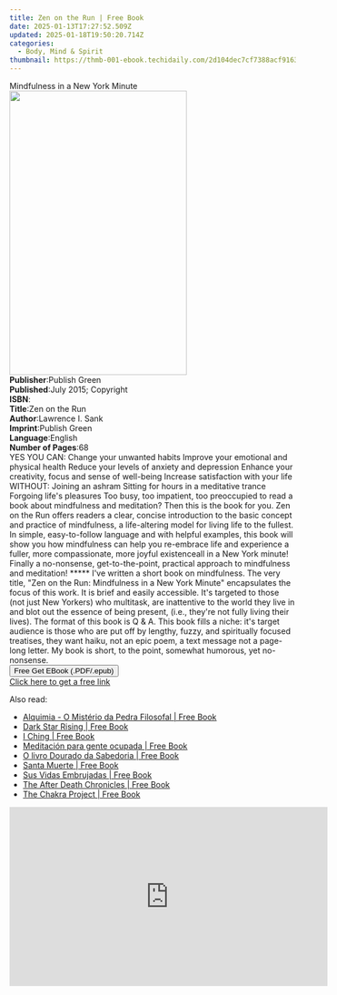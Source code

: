 ```yaml
---
title: Zen on the Run | Free Book
date: 2025-01-13T17:27:52.509Z
updated: 2025-01-18T19:50:20.714Z
categories:
  - Body, Mind & Spirit
thumbnail: https://thmb-001-ebook.techidaily.com/2d104dec7cf7388acf9163d346208689ed4a930e46db16ffc6cb406f724182e8.jpg
---
```

<main id="book-container">
  <div class="flex flex-col">
    <div class="book-brief flex-1 py-6 px-4 sm:p-6 md:py-10 md:px-8">
      <!-- brief-->
      <div class="book-brief-main">Mindfulness in a New York Minute</div>
    </div>
    <div
      class="book-meta-info flex-1 grid gap-4 col-start-1 col-end-3 row-start-1 sm:mb-6 sm:grid-cols-4 lg:gap-6 lg:col-start-2 lg:row-end-6 lg:row-span-6 lg:mb-0"
    >
      <div
        class="book-meta-info-left place-content-center mt-4 p-4 text-sm leading-6 col-start-2 col-span-2 dark:text-slate-400"
      >
        <img
          class="w-full h-500 object-cover rounded-lg sm:h-255 sm:col-span-2 lg:col-span-full"
          src="https://img-001-ebook.techidaily.com/48e9905bd325e29fe12235f86f5e44e2217de3bb88c58a8a893fab782574b8a1.jpg"
          alt=""
          width="312"
          height="500"
        />
      </div>
      <div
        class="book-meta-info-right mt-2 col-start-1 row-start-2 col-span-3 self-center"
      >
        <!-- meta data  -->
        <div class="flex flex-col px-4 md:px-8">
          <div class="flex-1">
            <strong>Publisher</strong>:<span class="px-2">Publish Green</span>
          </div>
          <div class="flex-1">
            <strong>Published</strong>:<span class="px-2"
              >July 2015; Copyright</span
            >
          </div>
          <div class="flex-1">
            <strong>ISBN</strong>:<span class="px-2"></span>
          </div>
          <div class="flex-1">
            <strong>Title</strong>:<span class="px-2">Zen on the Run</span>
          </div>
          <div class="flex-1">
            <strong>Author</strong>:<span class="px-2">Lawrence I. Sank</span>
          </div>
          <div class="flex-1">
            <strong>Imprint</strong>:<span class="px-2">Publish Green</span>
          </div>
          <div class="flex-1">
            <strong>Language</strong>:<span class="px-2">English</span>
          </div>
          <div class="flex-1">
            <strong>Number of Pages</strong>:<span class="px-2">68</span>
          </div>
        </div>
      </div>
    </div>
    <div class="book-description flex-1 py-6 px-4 sm:p-6 md:py-10 md:px-8">
      <div class="book-description-main">
        <div accordion-content="" id="description">
          YES YOU CAN: Change your unwanted habits Improve your emotional and
          physical health Reduce your levels of anxiety and depression Enhance
          your creativity, focus and sense of well-being Increase satisfaction
          with your life WITHOUT: Joining an ashram Sitting for hours in a
          meditative trance Forgoing life's pleasures Too busy, too impatient,
          too preoccupied to read a book about mindfulness and meditation? Then
          this is the book for you. Zen on the Run offers readers a clear,
          concise introduction to the basic concept and practice of mindfulness,
          a life-altering model for living life to the fullest. In simple,
          easy-to-follow language and with helpful examples, this book will show
          you how mindfulness can help you re-embrace life and experience a
          fuller, more compassionate, more joyful existenceall in a New York
          minute! Finally a no-nonsense, get-to-the-point, practical approach to
          mindfulness and meditation! ***** I've written a short book on
          mindfulness. The very title, "Zen on the Run: Mindfulness in a New
          York Minute" encapsulates the focus of this work. It is brief and
          easily accessible. It's targeted to those (not just New Yorkers) who
          multitask, are inattentive to the world they live in and blot out the
          essence of being present, (i.e., they're not fully living their
          lives). The format of this book is Q &amp; A. This book fills a niche:
          it's target audience is those who are put off by lengthy, fuzzy, and
          spiritually focused treatises, they want haiku, not an epic poem, a
          text message not a page-long letter. My book is short, to the point,
          somewhat humorous, yet no-nonsense.
        </div>
        <div class="accordion-fader"></div>
      </div>
    </div>
    <div class="book-excerpts flex-1 py-6 px-4 sm:p-6 md:py-10 md:px-8"></div>
    <div
      class="book-about-author flex-1 py-6 px-4 sm:p-6 md:py-10 md:px-8"
    ></div>
    <div class="book-free-get flex-1 py-6 px-4 sm:p-6 md:py-10 md:px-8">
      <button
        id="btn-free-get"
        class="bg-blue-500 hover:bg-blue-700 text-white font-bold py-2 px-4 rounded"
      >
        Free Get EBook (.PDF/.epub)
      </button>
      <div id="countdown-display" class="px-2 text-lg mt-2"></div>
      <a
        id="free-link"
        class="hidden bg-blue-500 hover:bg-blue-700 text-white font-bold py-2 px-4 rounded"
        href="https://www.ebooks.com/en-us/book/2198392/zen-on-the-run/lawrence-i-sank/"
        target="_blank"
        >Click here to get a free link</a
      >
    </div>
    <script>
      let countdownTime = 0;
      let countdownInterval = null;
      document
        .getElementById('btn-free-get')
        .addEventListener('click', startCountdown);
      function startCountdown() {
        countdownTime = new Date().getTime() + 60000 * 3;
        countdownInterval = setInterval(updateCountdown, 1000);
        document.getElementById('btn-free-get').disabled = true;
        document
          .getElementById('btn-free-get')
          .classList.add('bg-gray-500', 'cursor-not-allowed');
      }
      function updateCountdown() {
        let currentTime = new Date().getTime();
        let timeLeft = countdownTime - currentTime;
        let secondsLeft = Math.floor(timeLeft / 1000);
        document.getElementById('countdown-display').innerHTML =
          `Remaining time: ${secondsLeft} seconds.`;
        if (secondsLeft <= 0) {
          clearInterval(countdownInterval);
          document.getElementById('btn-free-get').classList.add('hidden');
          document.getElementById('free-link').classList.remove('hidden');
          document.getElementById('countdown-display').innerHTML = '';
        }
      }
    </script>
  </div>
</main>

<ins class="adsbygoogle"
      style="display:block"
      data-ad-client="ca-pub-7571918770474297"
      data-ad-slot="8358498916"
      data-ad-format="auto"
      data-full-width-responsive="true"></ins>
    

<span class="atpl-alsoreadstyle">Also read:</span>
<div><ul>
<li><a href="https://novels-ebooks.techidaily.com/95854486-9781507187173-alquimia-o-misterio-da-pedra-filosofal/"><u>Alquimia - O Mistério da Pedra Filosofal | Free Book</u></a></li>
<li><a href="https://novels-ebooks.techidaily.com/95855111-9780525503804-dark-star-rising/"><u>Dark Star Rising | Free Book</u></a></li>
<li><a href="https://novels-ebooks.techidaily.com/95855128-9780834841109-i-ching/"><u>I Ching | Free Book</u></a></li>
<li><a href="https://novels-ebooks.techidaily.com/95851341-9788499884325-meditacion-para-gente-ocupada/"><u>Meditación para gente ocupada | Free Book</u></a></li>
<li><a href="https://novels-ebooks.techidaily.com/95854549-9781507186510-o-livro-dourado-da-sabedoria/"><u>O livro Dourado da Sabedoria | Free Book</u></a></li>
<li><a href="https://novels-ebooks.techidaily.com/95853125-9781633410602-santa-muerte/"><u>Santa Muerte | Free Book</u></a></li>
<li><a href="https://novels-ebooks.techidaily.com/95854557-9781507186565-sus-vidas-embrujadas/"><u>Sus Vidas Embrujadas | Free Book</u></a></li>
<li><a href="https://novels-ebooks.techidaily.com/95853124-9781612834054-the-after-death-chronicles/"><u>The After Death Chronicles | Free Book</u></a></li>
<li><a href="https://novels-ebooks.techidaily.com/95855483-9781912023578-the-chakra-project/"><u>The Chakra Project | Free Book</u></a></li>
</ul></div>

<!-- affiliate ads begin -->
<iframe width="560" height="315" src="https://www.youtube.com/embed/0pSRlspzW-A?si=A82G3Yxwj_31cKDq" title="YouTube video player" frameborder="0" allow="accelerometer; autoplay; clipboard-write; encrypted-media; gyroscope; picture-in-picture; web-share" referrerpolicy="strict-origin-when-cross-origin" allowfullscreen></iframe>
<!-- affiliate ads end -->


